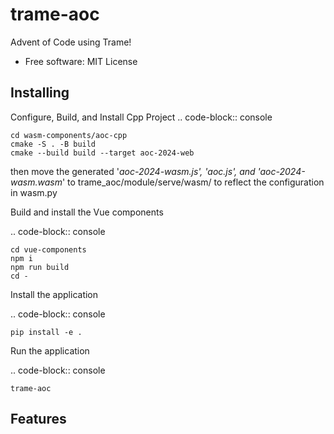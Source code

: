 trame-aoc
=========

Advent of Code using Trame!


* Free software: MIT License


Installing
----------
Configure, Build, and Install Cpp Project
.. code-block:: console

    cd wasm-components/aoc-cpp
    cmake -S . -B build
    cmake --build build --target aoc-2024-web

then move the generated  '*aoc-2024-wasm.js', 'aoc.js', and 'aoc-2024-wasm.wasm*'
to trame_aoc/module/serve/wasm/ to reflect the configuration in wasm.py

Build and install the Vue components

.. code-block:: console

    cd vue-components
    npm i
    npm run build
    cd -

Install the application

.. code-block:: console

    pip install -e .


Run the application

.. code-block:: console

    trame-aoc

Features
--------
